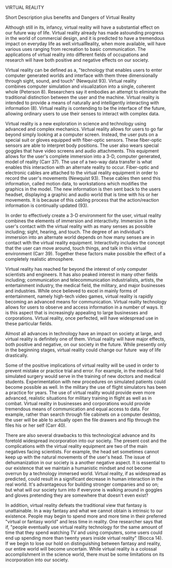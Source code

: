 VIRTUAL REALITY

Short Description plus benefits and Dangers of Virtual Reality
  
  
Although still in its, infancy, virtual reality will have a substantial effect
on our future way of life. Virtual reality already has made
astounding progress in the world of commercial design, and it is
predicted to have a tremendous impact on everyday life as
well.virtualReality,
when more available, will have various uses ranging from recreation
to basic communication. The applications of virtual reality into
different fields of occupations and research will have both positive
and negative effects on our society.   
  
Virtual reality can be defined as a, "technology that enables users to
enter computer generated worlds and interface with them three
dimensionally through sight, sound, and touch" (Newquist 93).
Virtual reality combines computer simulation and visualization
into a single, coherent whole (Peterson 8). Researchers say it
embodies an attempt to eliminate the traditional distinction between
the user and the machine. Virtual reality is intended to provide a
means of naturally and intelligently interacting with information
(8). Virtual reality is contending to be the interface of the future,
allowing ordinary users to use their senses to interact with complex
data.   
  
Virtual reality is a new exploration in science and technology using advanced
and complex mechanics. Virtual reality allows for users to go far
beyond simply looking at a computer screen. Instead, the user puts on
a special suit or gloves equipped with fiber-optic sensors. These
fiber-optic sensors are able to interpret body positions. The user
also wears special goggles that have video screens and audio
attachments. This equipment allows for the user's complete immersion
into a 3-D, computer generated, model of reality (Carr 37). The use
of a two-way data transfer is what enables this interaction with an
alternate reality to occur. Fiber-optic and electronic cables are
attached to the virtual reality equipment in order to record the
user's movements (Newquist 93). These cables then send this
information, called motion data, to workstations which modifies the
graphics in the model. The new information is then sent back to the
users headset, displaying a graphic and audio world that is time with
his or her movements. It is because of this cabling process that the
action/reaction information is continually updated (93).   
  
In order to effectively create a 3-D environment for the user, virtual
reality combines the elements of immersion and interactivity.
Immersion is the user's contact with the virtual reality with as many
senses as possible including; sight, hearing, and touch. The degree
of an individual's immersion into an alternate world depends on how
many senses are in contact with the virtual reality equipment.
Interactivity includes the concept that the user can move around,
touch things, and talk in this virtual environment (Carr 39).
Together these factors make possible the effect of a completely
realistic atmosphere.   
  
Virtual reality has reached far beyond the interest of only computer
scientists and engineers. It has also peaked interest in many other
fields including; communication and telecommunication industrialists,
artists, the entertainment industry, the medical field, the military,
and major businesses and industries. While once believed to excel in
mainly forms of entertainment, namely high-tech video games, virtual
reality is rapidly becoming an advanced means for communication.
Virtual reality technology allows for users to observe and access
information in a number of ways. It is this aspect that is
increasingly appealing to large businesses and corporations. Virtual
reality, once perfected, will have widespread use in these particular
fields.   
  
Almost all advances in technology have an impact on society at large, and
virtual reality is definitely one of them. Virtual reality will have
major effects, both positive and negative, on our society in the
future. While presently only in the beginning stages, virtual reality
could change our future  way of life drastically.   
  
Some of the positive implications of virtual reality will be used in order
to prevent mistake or practice trial and error. For example, in the
medical field simulated surgery would serve in the training of new
doctors and medical students. Experimentation with new procedures on
simulated patients could become possible as well. In the military the
use of flight simulators has been a practice for years. The use of
virtual reality would provide even more advanced, realistic
situations for military training in flight as well as in combat.
Virtual reality in businesses and corporations would provide
tremendous means of communication and equal access to data. For
example, rather than search through file cabinets on a computer
desktop, the user will be able to actually open the file drawers and
flip through the files his or her self (Carr 40).   
  
There are also several drawbacks to this technological advance and its
foretold widespread incorporation into our society. The present cost
and the complications with the virtual reality equipment are two of
the main negatives facing scientists. For example, the head set
sometimes cannot keep up with the natural movements of the user's
head. The issue of dehumanization in our society is a another
negative aspect. It is essential to our existence that we maintain a
humanistic mindset and not become overrun by a technology immersed
world. Virtual reality, if as widespread as predicted, could result
in a significant decrease in human interaction in the real world.
It's advantageous for building stronger companies and so on; but what
will our society turn into if everyone is walking around in goggles
and gloves pretending they are somewhere that doesn't even
exist?   
  
In addition, virtual reality defeats the traditional view that fantasy
is unattainable. In a way fantasy and what we cannot obtain is
intrinsic to our existence. People may begin to spend more and more
time in their preferred "virtual or fantasy world" and less
time in reality. One researcher says that if, "people eventually
use virtual reality technology for the same amount of time that they
spend watching TV and using computers, some users could end up
spending more than twenty years inside virtual reality" (Biocca
14). If we begin to lose our hold on distinguishing between fantasy
and reality, our entire world will become uncertain. While virtual
reality is a colossal accomplishment in the science world, there must
be some limitations on its incorporation into our society.
